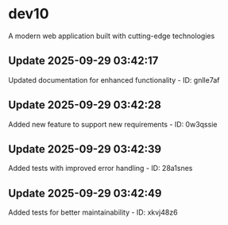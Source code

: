 # dev10
A modern web application built with cutting-edge technologies

## Update 2025-09-29 03:42:17
Updated documentation for enhanced functionality - ID: gnlle7af


## Update 2025-09-29 03:42:28
Added new feature to support new requirements - ID: 0w3qssie


## Update 2025-09-29 03:42:39
Added tests with improved error handling - ID: 28a1snes


## Update 2025-09-29 03:42:49
Added tests for better maintainability - ID: xkvj48z6

